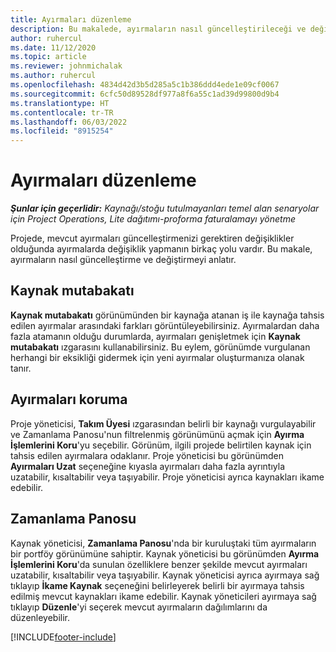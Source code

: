 ```yaml
---
title: Ayırmaları düzenleme
description: Bu makalede, ayırmaların nasıl güncelleştirileceği ve değiştirileceği hakkında bilgiler yer alır.
author: ruhercul
ms.date: 11/12/2020
ms.topic: article
ms.reviewer: johnmichalak
ms.author: ruhercul
ms.openlocfilehash: 4834d42d3b5d285a5c1b386ddd4ede1e09cf0067
ms.sourcegitcommit: 6cfc50d89528df977a8f6a55c1ad39d99800d9b4
ms.translationtype: HT
ms.contentlocale: tr-TR
ms.lasthandoff: 06/03/2022
ms.locfileid: "8915254"
---
```

# <a name="edit-bookings"></a>Ayırmaları düzenleme

_**Şunlar için geçerlidir:** Kaynağı/stoğu tutulmayanları temel alan senaryolar için Project Operations, Lite dağıtımı-proforma faturalamayı yönetme_


Projede, mevcut ayırmaları güncelleştirmenizi gerektiren değişiklikler olduğunda ayırmalarda değişiklik yapmanın birkaç yolu vardır. Bu makale, ayırmaların nasıl güncelleştirme ve değiştirmeyi anlatır.

## <a name="resource-reconciliation"></a>Kaynak mutabakatı

**Kaynak mutabakatı** görünümünden bir kaynağa atanan iş ile kaynağa tahsis edilen ayırmalar arasındaki farkları görüntüleyebilirsiniz. Ayırmalardan daha fazla atamanın olduğu durumlarda, ayırmaları genişletmek için **Kaynak mutabakatı** ızgarasını kullanabilirsiniz. Bu eylem, görünümde vurgulanan herhangi bir eksikliği gidermek için yeni ayırmalar oluşturmanıza olanak tanır.

## <a name="maintain-bookings"></a>Ayırmaları koruma

Proje yöneticisi, **Takım Üyesi** ızgarasından belirli bir kaynağı vurgulayabilir ve Zamanlama Panosu'nun filtrelenmiş görünümünü açmak için **Ayırma İşlemlerini Koru**'yu seçebilir. Görünüm, ilgili projede belirtilen kaynak için tahsis edilen ayırmalara odaklanır. Proje yöneticisi bu görünümden **Ayırmaları Uzat** seçeneğine kıyasla ayırmaları daha fazla ayrıntıyla uzatabilir, kısaltabilir veya taşıyabilir. Proje yöneticisi ayrıca kaynakları ikame edebilir.

## <a name="schedule-board"></a>Zamanlama Panosu

Kaynak yöneticisi, **Zamanlama Panosu**'nda bir kuruluştaki tüm ayırmaların bir portföy görünümüne sahiptir. Kaynak yöneticisi bu görünümden **Ayırma İşlemlerini Koru**'da sunulan özelliklere benzer şekilde mevcut ayırmaları uzatabilir, kısaltabilir veya taşıyabilir. Kaynak yöneticisi ayrıca ayırmaya sağ tıklayıp **İkame Kaynak** seçeneğini belirleyerek belirli bir ayırmaya tahsis edilmiş mevcut kaynakları ikame edebilir. Kaynak yöneticileri ayırmaya sağ tıklayıp **Düzenle**'yi seçerek mevcut ayırmaların dağılımlarını da düzenleyebilir.


[!INCLUDE[footer-include](../includes/footer-banner.md)]